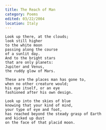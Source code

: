 ```yaml
---
title: The Reach of Man
category: Poems
edited: 03/22/2004
location: Italy
---
```


    Look up there, at the clouds;
    look still higher
    to the white moon
    passing along the course
    of a sunlit day.
    And to the bright stars
    that are only planets:
    Jupiter and Venus,
    the ruddy glow of Mars.

    These are the places man has gone to,
    when no other creature would;
    his eye itself, or an eye
    fashioned after his own design.

    Look up into the skies of blue
    knowing that your kind of mind,
    your type of eye and foot,
    has reached beyond the steady grasp of Earth
    and kicked up dust
    on the face of that placid moon.


